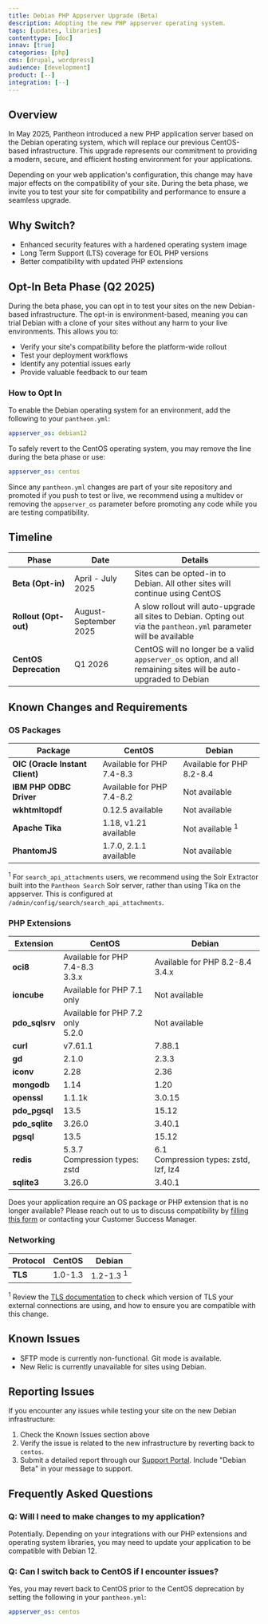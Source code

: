 ```yaml
---
title: Debian PHP Appserver Upgrade (Beta)
description: Adopting the new PHP appserver operating system.
tags: [updates, libraries]
contenttype: [doc]
innav: [true]
categories: [php]
cms: [drupal, wordpress]
audience: [development]
product: [--]
integration: [--]
---
```


## Overview

In May 2025, Pantheon introduced a new PHP application server based on the Debian operating system, which will replace our previous CentOS-based infrastructure. This upgrade represents our commitment to providing a modern, secure, and efficient hosting environment for your applications.

Depending on your web application's configuration, this change may have major effects on the compatibility of your site. During the beta phase, we invite you to test your site for compatibility and performance to ensure a seamless upgrade.

## Why Switch?

- Enhanced security features with a hardened operating system image
- Long Term Support (LTS) coverage for EOL PHP versions
- Better compatibility with updated PHP extensions

## Opt-In Beta Phase (Q2 2025)

During the beta phase, you can opt in to test your sites on the new Debian-based infrastructure. The opt-in is environment-based, meaning you can trial Debian with a clone of your sites without any harm to your live environments. This allows you to:

- Verify your site's compatibility before the platform-wide rollout
- Test your deployment workflows
- Identify any potential issues early
- Provide valuable feedback to our team

### How to Opt In

To enable the Debian operating system for an environment, add the following to your `pantheon.yml`:

```yaml:title=pantheon.yml
appserver_os: debian12
```

To safely revert to the CentOS operating system, you may remove the line during the beta phase or use:

```yaml:title=pantheon.yml
appserver_os: centos
```

Since any `pantheon.yml` changes are part of your site repository and promoted if you push to test or live, we recommend using a multidev or removing the `appserver_os` parameter before promoting any code while you are testing compatibility.

## Timeline

| Phase | Date | Details |
|-----------|------------------|--------------|
| **Beta (Opt-in)** | April - July 2025 | Sites can be opted-in to Debian. All other sites will continue using CentOS |
| **Rollout (Opt-out)** | August-September 2025 | A slow rollout will auto-upgrade all sites to Debian. Opting out via the `pantheon.yml` parameter will be available |
| **CentOS Deprecation** | Q1 2026 | CentOS will no longer be a valid `appserver_os` option, and all remaining sites will be auto-upgraded to Debian |


## Known Changes and Requirements

### OS Packages

| Package | CentOS | Debian |
|---------|---------|---------|
| **OIC (Oracle Instant Client)** | Available for PHP 7.4-8.3 | Available for PHP 8.2-8.4 |
| **IBM PHP ODBC Driver** | Available for PHP 7.4-8.2 | Not available |
| **wkhtmltopdf** | 0.12.5 available | Not available |
| **Apache Tika** | 1.18, v1.21 available | Not available <sup>1</sup> |
| **PhantomJS** | 1.7.0, 2.1.1 available | Not available |

<sup>1</sup> For `search_api_attachments` users, we recommend using the Solr Extractor built into the `Pantheon Search` Solr server, rather than using Tika on the appserver. This is configured at `/admin/config/search/search_api_attachments`. 

### PHP Extensions

| Extension | CentOS | Debian |
|-----------|---------|---------|
| **oci8** | Available for PHP 7.4-8.3<br/>3.3.x | Available for PHP 8.2-8.4<br/>3.4.x |
| **ioncube** | Available for PHP 7.1 only | Not available |
| **pdo_sqlsrv** | Available for PHP 7.2 only<br/>5.2.0 | Not available |
| **curl** | v7.61.1 | 7.88.1 |
| **gd** | 2.1.0 | 2.3.3 |
| **iconv** | 2.28 | 2.36 |
| **mongodb** | 1.14 | 1.20 |
| **openssl** | 1.1.1k | 3.0.15 |
| **pdo_pgsql** | 13.5 | 15.12 |
| **pdo_sqlite** | 3.26.0 | 3.40.1 |
| **pgsql** | 13.5 | 15.12 |
| **redis** | 5.3.7<br/>Compression types: zstd | 6.1<br/>Compression types: zstd, lzf, lz4 |
| **sqlite3** | 3.26.0 | 3.40.1 |

Does your application require an OS package or PHP extension that is no longer available? Please reach out to us to discuss compatibility by [filling this form](https://docs.google.com/forms/d/e/1FAIpQLSfbgXOPRq4ylGgtGLHsQ68dwc_11eUzO7Y2X6PjIB3oy9rUxA/viewform?usp=header) or contacting your Customer Success Manager.

### Networking

| Protocol | CentOS | Debian |
|---------|---------|---------|
| **TLS** | 1.0-1.3 | 1.2-1.3 <sup>1</sup>|

<sup>1</sup> Review the [TLS documentation](/tls-compatibility) to check which version of TLS your external connections are using, and how to ensure you are compatible with this change.

## Known Issues

- SFTP mode is currently non-functional. Git mode is available.
- New Relic is currently unavailable for sites using Debian.

## Reporting Issues

If you encounter any issues while testing your site on the new Debian infrastructure:

1. Check the Known Issues section above
2. Verify the issue is related to the new infrastructure by reverting back to `centos`.
3. Submit a detailed report through our [Support Portal](https://pantheon.io/support). Include "Debian Beta" in your message to support.

## Frequently Asked Questions

### Q: Will I need to make changes to my application?

Potentially. Depending on your integrations with our PHP extensions and operating system libraries, you may need to update your application to be compatible with Debian 12.

### Q: Can I switch back to CentOS if I encounter issues?

Yes, you may revert back to CentOS prior to the CentOS deprecation by setting the following in your `pantheon.yml`:

```yaml:title=pantheon.yml
appserver_os: centos
```